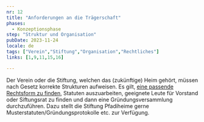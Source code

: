 ```yaml
---
nr: 12
title: "Anforderungen an die Trägerschaft"
phases:
  - Konzeptionsphase
step: "Struktur und Organisation"
pubDate: 2023-11-24
locale: de
tags: ["Verein","Stiftung","Organisation","Rechtliches"]
links: [1,9,11,15,16]

---
```


Der Verein oder die Stiftung, welchen das (zukünftige) Heim gehört, müssen nach Gesetz korrekte Strukturen aufweisen. Es gilt, [eine passende Rechtsform zu finden](./rechtsform-der-traegerschaft), Statuten auszuarbeiten, geeignete Leute für Vorstand oder Siftungsrat zu finden und dann eine Gründungsversammlung durchzuführen. Dazu stellt die Stiftung Pfadiheime gerne Musterstatuten/Gründungsprotokolle etc. zur Verfügung.
